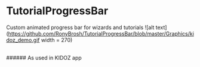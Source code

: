 # TutorialProgressBar
Custom animated progress bar for wizards and tutorials
![alt text](https://github.com/RonyBrosh/TutorialProgressBar/blob/master/Graphics/kidoz_demo.gif  width = 270)


</br>
###### As used in KIDOZ app

